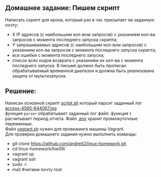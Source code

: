 ## Домашнее задание: Пишем скрипт
Написать скрипт для крона, который раз в час присылает на заданную почту:
- X IP адресов (с наибольшим кол-вом запросов) с указанием кол-ва запросов c момента последнего запуска скрипта;
- Y запрашиваемых адресов (с наибольшим кол-вом запросов) с указанием кол-ва запросов c момента последнего запуска скрипта;
- все ошибки c момента последнего запуска;
- список всех кодов возврата с указанием их кол-ва с момента последнего запуска.
В письме должно быть прописан обрабатываемый временной диапазон и должна быть реализована защита от мультизапуска.
## Решение:
Написан основной скрипт [script.sh](/hw09/script.sh) который парсит заданный лог [access-4560-644067.log](/hw09/access-4560-644067.log)\
функция `parser` обрабатывает заданный лог файл. 
функция `t` расчитывает период отчета.
Файл [.env](/hw09/.env) хранит промежуточные переменные.\
Файл [vagrant.sh](/hw09/vagrant.sh) нужен для провижинга машины Vagrant.\
Для проверки домашнего задания нужно выполнить команды:
- git clone https://github.com/andreit2/linux-homework.git
- cd linux-homework/hw09/
- vagrant up
- vagrant ssh 
- sudo -i
- mail #читаем почту root
